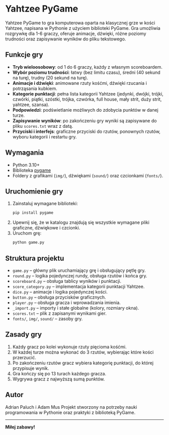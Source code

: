 # Yahtzee PyGame

Yahtzee PyGame to gra komputerowa oparta na klasycznej grze w kości Yahtzee, napisana w Pythonie z użyciem biblioteki PyGame. Gra umożliwia rozgrywkę dla 1-6 graczy, oferuje animacje, dźwięki, różne poziomy trudności oraz zapisywanie wyników do pliku tekstowego.

## Funkcje gry

- **Tryb wieloosobowy**: od 1 do 6 graczy, każdy z własnym scoreboardem.
- **Wybór poziomu trudności**: łatwy (bez limitu czasu), średni (40 sekund na turę), trudny (20 sekund na turę).
- **Animacje i dźwięki**: animowane rzuty kośćmi, dźwięki rzucania i potrząsania kubkiem.
- **Kategorie punktacji**: pełna lista kategorii Yahtzee (jedynki, dwójki, trójki, czwórki, piątki, szóstki, trójka, czwórka, full house, mały strit, duży strit, yahtzee, szansa).
- **Podpowiedzi**: podświetlanie możliwych do zdobycia punktów w danej turze.
- **Zapisywanie wyników**: po zakończeniu gry wyniki są zapisywane do pliku `scores.txt` wraz z datą.
- **Przyciski i interfejs**: graficzne przyciski do rzutów, ponownych rzutów, wyboru kategorii i restartu gry.

## Wymagania

- Python 3.10+
- Biblioteka [pygame](https://www.pygame.org/)
- Foldery z grafikami (`img/`), dźwiękami (`sound/`) oraz czcionkami (`fonts/`).

## Uruchomienie gry

1. Zainstaluj wymagane biblioteki:
    ```sh
    pip install pygame
    ```
2. Upewnij się, że w katalogu znajdują się wszystkie wymagane pliki graficzne, dźwiękowe i czcionki.
3. Uruchom grę:
    ```sh
    python game.py
    ```

## Struktura projektu

- `game.py` – główny plik uruchamiający grę i obsługujący pętlę gry.
- `round.py` – logika pojedynczej rundy, obsługa rzutów i końca gry.
- `scoreboard.py` – obsługa tablicy wyników i punktacji.
- `score_category.py` – implementacja kategorii punktacji Yahtzee.
- `dice.py` – animacje i logika pojedynczej kości.
- `button.py` – obsługa przycisków graficznych.
- `player.py` – obsługa gracza i wprowadzania imienia.
- `_import.py` – importy i stałe globalne (kolory, rozmiary okna).
- `scores.txt` – plik z zapisanymi wynikami gier.
- `fonts/`, `img/`, `sound/` – zasoby gry.

## Zasady gry

1. Każdy gracz po kolei wykonuje rzuty pięcioma kośćmi.
2. W każdej turze można wykonać do 3 rzutów, wybierając które kości przerzucić.
3. Po zakończeniu rzutów gracz wybiera kategorię punktacji, do której przypisuje wynik.
4. Gra kończy się po 13 turach każdego gracza.
5. Wygrywa gracz z najwyższą sumą punktów.

## Autor
Adrian Paluch i Adam Mus
Projekt stworzony na potrzeby nauki programowania w Pythonie oraz praktyki z biblioteką PyGame.

---

**Miłej zabawy!**
